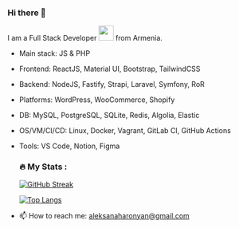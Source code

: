 ### Hi there 👋

I am a Full Stack Developer <img src="https://media.giphy.com/media/WUlplcMpOCEmTGBtBW/giphy.gif" width="30"> from Armenia.

- Main stack: JS & PHP
- Frontend: ReactJS, Material UI, Bootstrap, TailwindCSS
- Backend: NodeJS, Fastify, Strapi, Laravel, Symfony, RoR
- Platforms: WordPress, WooCommerce, Shopify
- DB: MySQL, PostgreSQL, SQLite, Redis, Algolia, Elastic
- OS/VM/CI/CD: Linux, Docker, Vagrant, GitLab CI, GitHub Actions
- Tools: VS Code, Notion, Figma

  ### :fire: My Stats :
  [![GitHub Streak](http://github-readme-streak-stats.herokuapp.com?user=Aharonyan&theme=dark&background=000000)](https://git.io/streak-stats)

  [![Top Langs](https://github-readme-stats.vercel.app/api/top-langs/?username=Aharonyan&layout=compact&theme=vision-friendly-dark)](https://github.com/anuraghazra/github-readme-stats)

- 📫 How to reach me: aleksanaharonyan@gmail.com

<!--
- 🔭 I’m currently working on ...
- 🌱 I’m currently learning ...
- 👯 I’m looking to collaborate on ...
- 🤔 I’m looking for help with ...
- 💬 Ask me about ...
- 📫 How to reach me: ...
- 😄 Pronouns: ...
- ⚡ Fun fact: ...
-->
